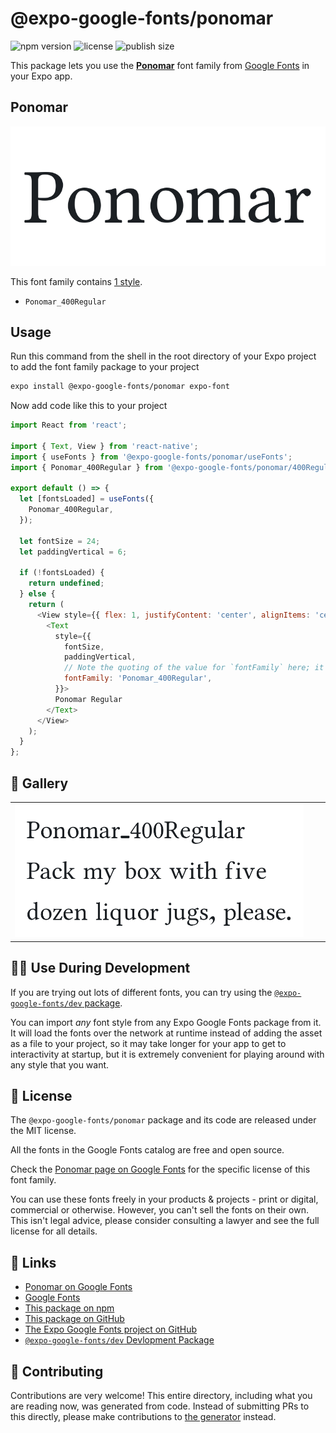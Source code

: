 # @expo-google-fonts/ponomar

![npm version](https://flat.badgen.net/npm/v/@expo-google-fonts/ponomar)
![license](https://flat.badgen.net/github/license/expo/google-fonts)
![publish size](https://flat.badgen.net/packagephobia/install/@expo-google-fonts/ponomar)

This package lets you use the [**Ponomar**](https://fonts.google.com/specimen/Ponomar) font family from [Google Fonts](https://fonts.google.com/) in your Expo app.

## Ponomar

![Ponomar](./font-family.png)

This font family contains [1 style](#-gallery).

- `Ponomar_400Regular`

## Usage

Run this command from the shell in the root directory of your Expo project to add the font family package to your project
```sh
expo install @expo-google-fonts/ponomar expo-font
```

Now add code like this to your project
```js
import React from 'react';

import { Text, View } from 'react-native';
import { useFonts } from '@expo-google-fonts/ponomar/useFonts';
import { Ponomar_400Regular } from '@expo-google-fonts/ponomar/400Regular';

export default () => {
  let [fontsLoaded] = useFonts({
    Ponomar_400Regular,
  });

  let fontSize = 24;
  let paddingVertical = 6;

  if (!fontsLoaded) {
    return undefined;
  } else {
    return (
      <View style={{ flex: 1, justifyContent: 'center', alignItems: 'center' }}>
        <Text
          style={{
            fontSize,
            paddingVertical,
            // Note the quoting of the value for `fontFamily` here; it expects a string!
            fontFamily: 'Ponomar_400Regular',
          }}>
          Ponomar Regular
        </Text>
      </View>
    );
  }
};

```

## 🔡 Gallery


||||
|-|-|-|
|![Ponomar_400Regular](.//400Regular/Ponomar_400Regular.ttf.png)||||


## 👩‍💻 Use During Development

If you are trying out lots of different fonts, you can try using the [`@expo-google-fonts/dev` package](https://github.com/freeboub/google-fonts/tree/master/font-packages/dev#readme).

You can import *any* font style from any Expo Google Fonts package from it. It will load the fonts
over the network at runtime instead of adding the asset as a file to your project, so it may take longer
for your app to get to interactivity at startup, but it is extremely convenient
for playing around with any style that you want.

## 📖 License

The `@expo-google-fonts/ponomar` package and its code are released under the MIT license.

All the fonts in the Google Fonts catalog are free and open source.

Check the [Ponomar page on Google Fonts](https://fonts.google.com/specimen/Ponomar) for the specific license of this font family.

You can use these fonts freely in your products & projects - print or digital, commercial or otherwise. However, you can't sell the fonts on their own. This isn't legal advice, please consider consulting a lawyer and see the full license for all details.

## 🔗 Links

- [Ponomar on Google Fonts](https://fonts.google.com/specimen/Ponomar)
- [Google Fonts](https://fonts.google.com/)
- [This package on npm](https://www.npmjs.com/package/@expo-google-fonts/ponomar)
- [This package on GitHub](https://github.com/freeboub/google-fonts/tree/master/font-packages/ponomar)
- [The Expo Google Fonts project on GitHub](https://github.com/freeboub/google-fonts)
- [`@expo-google-fonts/dev` Devlopment Package](https://github.com/freeboub/google-fonts/tree/master/font-packages/dev)

## 🤝 Contributing

Contributions are very welcome! This entire directory, including what you are reading now, was generated from code. Instead of submitting PRs to this directly, please make contributions to [the generator](https://github.com/freeboub/google-fonts/tree/master/packages/generator) instead.
